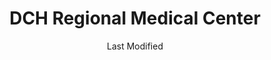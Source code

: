 ---
layout: location-page
date: Last Modified
description: "Local COVID-19 testing is available at DCH Regional Medical Center in East Tuscaloosa, Alabama, USA."
permalink: "locations/alabama/east-tuscaloosa/dch-regional-medical-center/"
tags:
  - locations
  - alabama
title: DCH Regional Medical Center
uniqueName: dch-regional-medical-center
state: Alabama
stateAbbr: AL
hood: "East Tuscaloosa"
address: "809 University Blvd"
city: "East Tuscaloosa"
zip: "35401"
zipsNearby: "35440 35005 35006 35441 35007 35144 35442 35015 35541 35542 35544 35545 35546 35020 35021 35022 35023 35201 35202 35203 35204 35205 35206 35207 35208 35209 35210 35211 35212 35213 35214 35215 35216 35217 35218 35219 35220 35221 35222 35223 35224 35226 35228 35229 35231 35232 35233 35234 35235 35236 35237 35238 35242 35243 35244 35246 35249 35253 35254 35255 35259 35260 35261 35266 35282 35283 35285 35287 35288 35290 35291 35292 35293 35294 35295 35296 35297 35298 35443 35033 35034 35035 35548 35036 35444 35446 35040 35549 35041 35447 35042 35043 35045 35046 35448 35449 35452 35051 35550 35453 36732 35060 35061 35038 35062 35456 35457 35554 35458 35459 35063 35460 35461 35462 35064 36738 35555 36740 35463 35068 35464 36742 35071 35559 35560 35466 35073 35074 36744 35563 35080 35501 35502 35503 35504 35085 36749 35573 35468 35574 35091 36793 35094 35470 35575 35111 35471 36750 36756 36759 35114 35576 35115 35116 35474 35117 35118 35577 35578 36765 35119 35473 35475 35476 35579 35477 35580 35124 35478 35126 36758 35127 35130 35469 35480 36792 35481 35137 35482 36776 35139 35142 35143 35584 36790 35147 35586 35148 35171 35587 35172 35173 35401 35402 35403 35404 35405 35406 35407 35485 35486 35487 36786 35490 35592 35180 35181 35184 35491 35185 35186 35187 35594 35188 39739 39740 39701 39702 39703 39704 39705 39710 38844 39341 39358 39361 39766 35225 35230 35240 35245 35263 35277 35278 35279 35280 35281 35286 35289 35299" 
mapUrl: "http://maps.apple.com/?q=DCH+Regional+Medical+Center&address=809+University+Blvd,East+Tuscaloosa,Alabama,35401"
locationType: Drive-thru
phone: "205-759-7111"
website: "https://www.dchsystem.com/Articles/dch_to_offer_remote_screening_facility_for_coronavirus.aspx"
onlineBooking: undefined
closed: undefined
closedUpdate: April 21st, 2020
notes: "Only for individuals with symptoms."
days: Weekdays
hours: 8AM-5PM
altDays: Saturdays
altHours: 8AM-Noon
alt2Days: Sundays
alt2Hours: 2PM-5PM
ctaMessage: Learn more
ctaUrl: "https://www.dchsystem.com/Articles/dch_to_offer_remote_screening_facility_for_coronavirus.aspx"
---